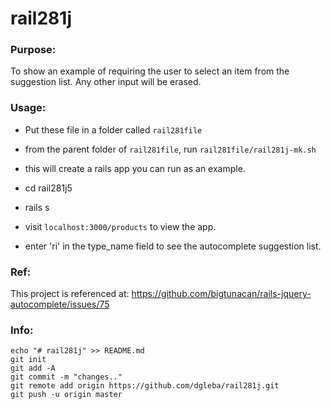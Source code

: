 # rail281j

### Purpose:

To show an example of requiring the user to select an item from the suggestion list. Any other input will be erased.

### Usage:

- Put these file in a folder called `rail281file`

- from the parent folder of `rail281file`, run `rail281file/rail281j-mk.sh`

- this will create a rails app you can run as an example.

- cd rail281j5

- rails s

- visit `localhost:3000/products` to view the app.

- enter 'ri' in the type_name field to see the autocomplete suggestion list.


### Ref:

This project is referenced at:  https://github.com/bigtunacan/rails-jquery-autocomplete/issues/75


### Info:

```
echo "# rail281j" >> README.md
git init
git add -A
git commit -m "changes.."
git remote add origin https://github.com/dgleba/rail281j.git
git push -u origin master
```
